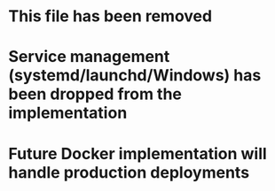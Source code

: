 # This file has been removed
# Service management (systemd/launchd/Windows) has been dropped from the implementation
# Future Docker implementation will handle production deployments